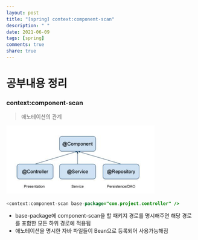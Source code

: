 ```yaml
---
layout: post
title: "[spring] context:component-scan"
description: " "
date: 2021-06-09
tags: [spring]
comments: true
share: true
---
```


# 공부내용 정리

### context:component-scan

>  애노테이션의 관계

<img src="./image/component.PNG" style="zoom:67%;" />

```java
<context:component-scan base-package="com.project.controller" />
```

- base-package에 component-scan을 할 패키지 경로를 명시해주면 해당 경로를 포함한 모든 하위 경로에 적용됨
- 애노테이션을 명시한 자바 파일들이 Bean으로 등록되어 사용가능해짐
